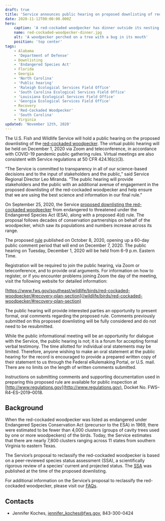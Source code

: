 ```yaml
---
draft: true
title: 'Service announces public hearing on proposed downlisting of red-cockaded woodpecker'
date: 2020-11-12T00:00:00.000Z
hero:
    caption: 'A red-cockaded woodpecker has dinner outside its nesting cavity. <a href="https://flic.kr/p/ciG2q3">Photo</a> by USFWS.'
    name: red-cockaded-woodpecker-dinner.jpg
    alt: 'A woodpecker perched on a tree with a bug in its mouth'
    position: 'top center'
tags:
    - Alabama
    - 'Department of Defense'
    - Downlisting
    - 'Endangered Species Act'
    - Florida
    - Georgia
    - 'North Carolina'
    - 'Public hearing'
    - 'Raleigh Ecological Services Field Office'
    - 'South Carolina Ecological Services Field Office'
    - 'Louisiana Ecological Services Field Office'
    - 'Georgia Ecological Services Field Office'
    - Recovery
    - 'Red-Cockaded Woodpecker'
    - 'South Carolina'
    - Virginia
updated: 'November 12th, 2020'
---
```


The U.S. Fish and Wildlife Service will hold a public hearing on the proposed downlisting of the [red-cockaded woodpecker](/wildlife/birds/red-cockaded-woodpecker). The virtual public hearing will be held on December 1, 2020 via Zoom and teleconference, in accordance with COVID-19 pandemic public gathering rules. Virtual meetings are also consistent with Service regulations at 50 CFR 424.16(c)(3).

“The Service is committed to transparency in all of our science-based decisions and to the input of stakeholders and the public,” said Service Regional Director Leo Miranda. “The public hearing will provide stakeholders and the public with an additional avenue of engagement in the proposed downlisting of the red-cockaded woodpecker and help ensure that we are using the best science and information in our final rule.” 

On September 25, 2020, the Service [proposed downlisting the red-cockaded woodpecker](/southeast/news/2020/09/trump-administration-proposes-downlisting-of-red-cockaded-woodpecker-under-endangered-species-act/) from endangered to threatened under the Endangered Species Act (ESA), along with a proposed 4(d) rule. The proposal follows decades of conservation partnerships on behalf of the woodpecker, which saw its populations and numbers increase across its range. 

The proposed [rule](/pdf/regulations/reclassification-of-the-red-cockaded-woodpecker-from-endangered-to-threatened-and-section-4d-rule.pdf) published on October 8, 2020, opening up a 60-day public comment period that will end on December 7, 2020. The public hearing on Tuesday, December 1, 2020 will be held from 6-9 p.m. Eastern Time. 

Registration will be required to join the public hearing, via Zoom or teleconference, and to provide oral arguments. For information on how to register, or if you encounter problems joining Zoom the day of the meeting, visit the following website for detailed information: 

[https://www.fws.gov/southeast/wildlife/birds/red-cockaded-woodpecker/#recovery-plan-section](/wildlife/birds/red-cockaded-woodpecker/#recovery-plan-section)

The public hearing will provide interested parties an opportunity to present formal, oral comments regarding the proposed rule. Comments previously submitted on this proposed downlisting will be fully considered and do not need to be resubmitted.

While the public informational meeting will be an opportunity for dialogue with the Service, the public hearing is not; it is a forum for accepting formal verbal testimony. The time allotted for individual oral statements may be limited. Therefore, anyone wishing to make an oral statement at the public hearing for the record is encouraged to provide a prepared written copy of their statement to us through the Federal eRulemaking Portal, or U.S. mail. There are no limits on the length of written comments submitted.

Instructions on submitting comments and supporting documentation used in preparing this proposed rule are available for public inspection at [http://www.regulations.gov](http://www.regulations.gov), Docket No. FWS–R4–ES–2019–0018.

## Background

When the red-cockaded woodpecker was listed as endangered under Endangered Species Conservation Act (precursor to the ESA) in 1969, there were estimated to be fewer than 4,000 clusters (groups of cavity trees used by one or more woodpeckers) of the birds. Today, the Service estimates that there are nearly 7,800 clusters ranging across 11 states from southern Virginia to eastern Texas.

The Service’s proposal to reclassify the red-cockaded woodpecker is based on a peer-reviewed species status assessment (SSA), a scientifically rigorous review of a species’ current and projected status. The [SSA](https://ecos.fws.gov/ServCat/Reference/Profile/124636) was published at the time of the proposed downlisting.

For additional information on the Service’s proposal to reclassify the red-cockaded woodpecker, please visit our [FAQs](/faq/proposed-downlisting-of-the-red-cockaded-woodpecker-from-endangered-to-threatened/). 

## Contacts

- Jennifer Koches, [jennifer_koches@fws.gov](mailto:jennifer_koches@fws.gov), 843-300-0424
